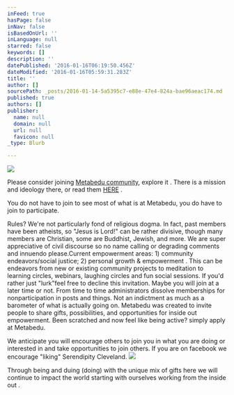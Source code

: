 ```yaml
---
inFeed: true
hasPage: false
inNav: false
isBasedOnUrl: ''
inLanguage: null
starred: false
keywords: []
description: ''
datePublished: '2016-01-16T06:19:50.456Z'
dateModified: '2016-01-16T05:59:31.283Z'
title: ''
author: []
sourcePath: _posts/2016-01-14-5a5395c7-e88e-47e4-824a-bae96aeac174.md
published: true
authors: []
publisher:
  name: null
  domain: null
  url: null
  favicon: null
_type: Blurb

---
```

![](https://s3-us-west-2.amazonaws.com/the-grid-img/p/ca2a2b13a2167f4589fdfe72a32542d364e9c986.png)

Please consider joining [Metabedu community][0], explore it .  There is a mission and ideology there, or read them [HERE][1] .

You do not have to join to see most of what is at Metabedu, you do have to join to participate.

Rules? We're not particularly fond of religious dogma. In fact, past members have been atheists, so "Jesus is Lord!" can be rather divisive, though many members are Christian, some are Buddhist, Jewish, and more.  We are super appreciative of civil discourse so no name calling or degrading comments  and innuendo please.Current empowerment areas: 1) community endeavors/social justice; 2) personal growth & empowerment . This can be endeavors from new or existing community projects to meditation to learning circles, webinars, laughing circles and fun social sessions.  If you'd rather just "lurk"feel free to decline this invitation.  Maybe you will join at a later time or not.  From time to time administrators dissolve memberships for nonparticipation in posts and things. Not an indictment as much as a barometer of what is actually going on.  Metabedu was created to invite people to share gifts, possibilities, and opportunities for inside out empowerment.   Been scratched and now feel like being active? simply apply at Metabedu.

We anticipate you will encourage others to join you in what you are doing or interested in and take opportunities to join others. If you are on facebook we encourage "liking" Serendipity Cleveland.
![](https://the-grid-user-content.s3-us-west-2.amazonaws.com/5b4650b6-be31-4a66-8fd2-e49304094b0b.jpg)

Through being and duing (doing) with the unique mix of gifts here we will continue to impact the world starting with ourselves working from the inside out .

**[][2][][3]**

[0]: https://plus.google.com/u/0/communities/100670525824248486092
[1]: https://docs.google.com/document/d/1EWUwFQ92aIiWgDa8FjCszl2f_elkgb8a51x-O6lmfwE/pub
[2]: http://searchsoa.techtarget.com/definition/lurking
[3]: https://www.facebook.com/SerendipityCleveland